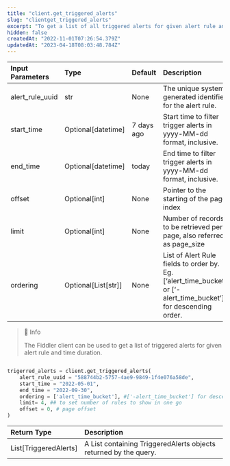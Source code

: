 ```yaml
---
title: "client.get_triggered_alerts"
slug: "clientget_triggered_alerts"
excerpt: "To get a list of all triggered alerts for given alert rule and time period"
hidden: false
createdAt: "2022-11-01T07:26:54.379Z"
updatedAt: "2023-04-18T08:03:48.784Z"
---
```

| Input Parameters | Type                 | Default    | Description                                                                                                       |
| :--------------- | :------------------- | :--------- | :---------------------------------------------------------------------------------------------------------------- |
| alert_rule_uuid  | str                  | None       | The unique system generated identifier for the alert rule.                                                        |
| start_time       | Optional[datetime]   | 7 days ago | Start time to filter trigger alerts in yyyy-MM-dd format, inclusive.                                              |
| end_time         | Optional[datetime]   | today      | End time to filter trigger alerts in yyyy-MM-dd format, inclusive.                                                |
| offset           | Optional[int]        | None       | Pointer to the starting of the page index                                                                         |
| limit            | Optional[int]        | None       | Number of records to be retrieved per page, also referred as page_size                                            |
| ordering         | Optional\[List[str]] | None       | List of Alert Rule fields to order by. Eg. [‘alert_time_bucket’] or [‘- alert_time_bucket’] for descending order. |

> 📘 Info
> 
> The Fiddler client can be used to get a list of triggered alerts for given alert rule and time duration.

```python Usage

trigerred_alerts = client.get_triggered_alerts(
    alert_rule_uuid = "588744b2-5757-4ae9-9849-1f4e076a58de",
    start_time = "2022-05-01",
    end_time = "2022-09-30",
  	ordering = ['alert_time_bucket'], #['-alert_time_bucket'] for descending
    limit= 4, ## to set number of rules to show in one go
    offset = 0, # page offset
)
```



| Return Type           | Description                                                      |
| :-------------------- | :--------------------------------------------------------------- |
| List[TriggeredAlerts] | A List containing TriggeredAlerts objects returned by the query. |